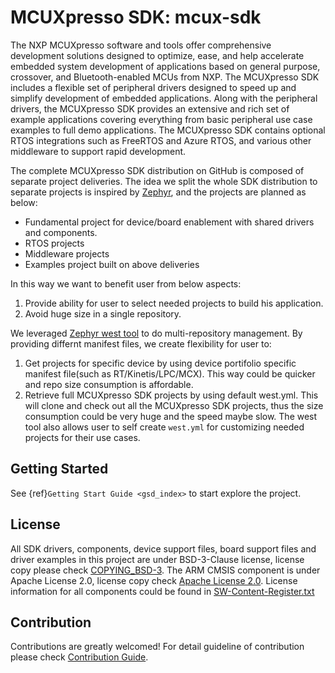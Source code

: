 # MCUXpresso SDK: mcux-sdk
The NXP MCUXpresso software and tools offer comprehensive development solutions designed to optimize,
ease, and help accelerate embedded system development of applications based on general purpose,
crossover, and Bluetooth-enabled MCUs from NXP. The MCUXpresso SDK includes a flexible set of peripheral
drivers designed to speed up and simplify development of embedded applications. Along with the peripheral
drivers, the MCUXpresso SDK provides an extensive and rich set of example applications covering everything
from basic peripheral use case examples to full demo applications. The MCUXpresso SDK contains optional
RTOS integrations such as FreeRTOS and Azure RTOS, and various other middleware to support rapid
development.

The complete MCUXpresso SDK distribution on GitHub is composed of separate project deliveries. The idea we split the whole SDK distribution to separate projects is inspired by [Zephyr](https://github.com/zephyrproject-rtos/zephyr), and the projects are planned as below:
* Fundamental project for device/board enablement with shared drivers and components.
* RTOS projects
* Middleware projects
* Examples project built on above deliveries

In this way we want to benefit user from below aspects:
1. Provide ability for user to select needed projects to build his application.
2. Avoid huge size in a single repository.

We leveraged [Zephyr west tool](https://docs.zephyrproject.org/latest/guides/west/index.html) to do multi-repository management. By providing differnt manifest files, we create flexibility for user to:
1. Get projects for specific device by using device portifolio specific manifest file(such as RT/Kinetis/LPC/MCX). This way could be quicker and repo size consumption is affordable.
2. Retrieve full MCUXpresso SDK projects by using default west.yml. This will clone and check out all the MCUXpresso SDK projects, thus the size consumption could be very huge and the speed maybe slow.
The west tool also allows user to self create ```west.yml``` for customizing needed projects for their use cases. 


## Getting Started
See {ref}`Getting Start Guide <gsd_index>` to start explore the project.

## License
All SDK drivers, components, device support files, board support files and driver examples in this project are under BSD-3-Clause license, license copy please check [COPYING_BSD-3](COPYING-BSD-3). The ARM CMSIS component is under Apache License 2.0, license copy check [Apache License 2.0](CMSIS/LICENSE.txt). License information for all components could be found in [SW-Content-Register.txt](SW-Content-Register.txt)

## Contribution
Contributions are greatly welcomed! For detail guideline of contribution please check [Contribution Guide](../contribute/CONTRIBUTING.md).

